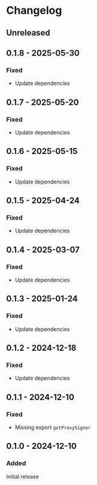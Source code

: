# Changelog

## Unreleased

## 0.1.8 - 2025-05-30

### Fixed

- Update dependencies

## 0.1.7 - 2025-05-20

### Fixed

- Update dependencies

## 0.1.6 - 2025-05-15

### Fixed

- Update dependencies

## 0.1.5 - 2025-04-24

### Fixed

- Update dependencies

## 0.1.4 - 2025-03-07

### Fixed

- Update dependencies

## 0.1.3 - 2025-01-24

### Fixed

- Update dependencies

## 0.1.2 - 2024-12-18

### Fixed

- Update dependencies

## 0.1.1 - 2024-12-10

### Fixed

- Missing export `getProxySigner`

## 0.1.0 - 2024-12-10

### Added

Initial release
